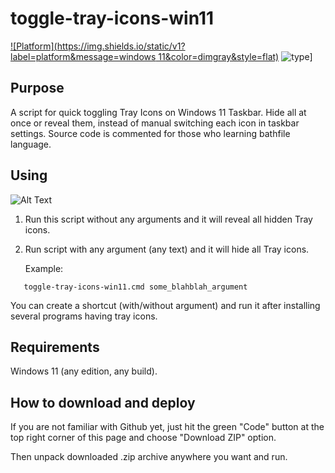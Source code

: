 # toggle-tray-icons-win11
[![Platform](https://img.shields.io/static/v1?label=platform&message=windows 11&color=dimgray&style=flat)](#)
![type](https://img.shields.io/static/v1?label=type&message=bathfile&color=blue&style=flat)]

## Purpose

A script for quick toggling Tray Icons on Windows 11 Taskbar.
Hide all at once or reveal them, instead of manual switching each icon in
taskbar settings.
Source code is commented for those who learning bathfile language.

## Using

![Alt Text](https://i.imgur.com/nQZrBbx.gif)

1) Run this script without any arguments and it will reveal all hidden Tray
   icons.

2) Run script with any argument (any text) and it will hide all Tray icons.
   
   Example:
```
   toggle-tray-icons-win11.cmd some_blahblah_argument
```
You can create a shortcut (with/without argument) and run it after installing
several programs having tray icons.

## Requirements

Windows 11 (any edition, any build).

## How to download and deploy

If you are not familiar with Github yet, just hit the green "Code" button at
the top right corner of this page and choose "Download ZIP" option.

Then unpack downloaded .zip archive anywhere you want and run.